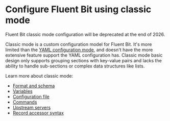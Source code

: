 # Configure Fluent Bit using classic mode

Fluent Bit classic mode configuration will be deprecated at the end of 2026.

Classic mode is a custom configuration model for Fluent Bit. It's more limited than
the [YAML configuration mode](../configuring-fluent-bit/yaml.md), and doesn't have
the more extensive feature support the YAML configuration has. Classic mode basic design only supports grouping sections with key-value pairs and lacks the ability to handle sub-sections or complex data structures like lists.

Learn more about classic mode:

- [Format and schema](./classic-mode/format-schema.md)
- [Variables](./classic-mode/variables.md)
- [Configuration file](./classic-mode/configuration-file.md)
- [Commands](./classic-mode/commands.md)
- [Upstream servers](./classic-mode/upstream-servers.md)
- [Record accessor syntax](./classic-mode/record-accessor.md)
